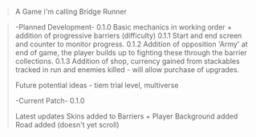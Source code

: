 >A Game i'm calling Bridge Runner

>-Planned Development- 
>0.1.0
>Basic mechanics in working order + addition of progressive barriers (difficulty)
>0.1.1
>Start and end screen and counter to monitor progress.
>0.1.2
>Addition of opposition 'Army' at end of game, the player builds up to fighting these through the barrier collections.
>0.1.3
>Addition of shop, currency gained from stackables tracked in run and enemies killed - will allow purchase of upgrades.
>
>
>Future potential ideas - tiem trial level, multiverse
>
>
>-Current Patch-
>0.1.0
>
>
>Latest updates
> Skins added to Barriers + Player
> Background added
> Road added (doesn't yet scroll)
